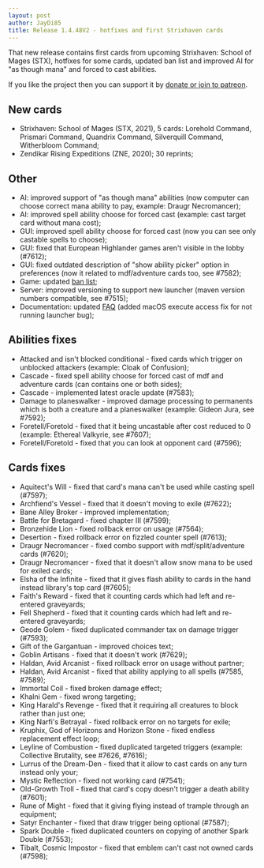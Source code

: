 ```yaml
---
layout: post
author: JayDi85
title: Release 1.4.48V2 - hotfixes and first Strixhaven cards
---
```

That new release contains first cards from upcoming Strixhaven: School of Mages (STX),
hotfixes for some cards, updated ban list 
and improved AI for "as though mana" and forced to cast abilities.

If you like the project then you can support it by [donate or join to patreon](https://xmage.today/#donate).

## New cards
* Strixhaven: School of Mages (STX, 2021), 5 cards: Lorehold Command, Prismari Command, Quandrix Command, Silverquill Command, Witherbloom Command;
* Zendikar Rising Expeditions (ZNE, 2020); 30 reprints;

## Other
* AI: improved support of "as though mana" abilities (now computer can choose correct mana ability to pay, example: Draugr Necromancer);
* AI: improved spell ability choose for forced cast (example: cast target card without mana cost);
* GUI: improved spell ability choose for forced cast (now you can see only castable spells to choose);
* GUI: fixed that European Highlander games aren't visible in the lobby (#7612);
* GUI: fixed outdated description of "show ability picker" option in preferences (now it related to mdf/adventure cards too, see #7582);
* Game: updated [ban list](https://github.com/magefree/mage/commit/25f234cbccde4c67944a7423432367061c0e405f);
* Server: improved versioning to support new launcher (maven version numbers compatible, see #7515);
* Documentation: updated [FAQ](https://github.com/magefree/mage#troubleshooting--faq) (added macOS execute access fix for not running launcher bug);

## Abilities fixes
* Attacked and isn't blocked conditional - fixed cards which trigger on unblocked attackers (example: Cloak of Confusion);
* Cascade - fixed spell ability choose for forced cast of mdf and adventure cards (can contains one or both sides);
* Cascade - implemented latest oracle update (#7583);
* Damage to planeswalker - improved damage processing to permanents which is both a creature and a planeswalker (example: Gideon Jura, see #7592);
* Foretell/Foretold - fixed that it being uncastable after cost reduced to 0 (example: Ethereal Valkyrie, see #7607);
* Foretell/Foretold - fixed that you can look at opponent card (#7596);

## Cards fixes
* Aquitect's Will - fixed that card's mana can't be used while casting spell (#7597);
* Archfiend's Vessel - fixed that it doesn't moving to exile (#7622);
* Bane Alley Broker - improved implementation;
* Battle for Bretagard - fixed chapter III (#7599);
* Bronzehide Lion - fixed rollback error on usage (#7564);
* Desertion - fixed rollback error on fizzled counter spell (#7613);
* Draugr Necromancer - fixed combo support with mdf/split/adventure cards (#7620);
* Draugr Necromancer - fixed that it doesn't allow snow mana to be used for exiled cards;
* Elsha of the Infinite - fixed that it gives flash ability to cards in the hand instead library's top card (#7605);
* Faith's Reward - fixed that it counting cards which had left and re-entered graveyards;
* Fell Shepherd - fixed that it counting cards which had left and re-entered graveyards;
* Geode Golem - fixed duplicated commander tax on damage trigger (#7593);
* Gift of the Gargantuan - improved choices text;
* Goblin Artisans - fixed that it doesn't work (#7629);
* Haldan, Avid Arcanist - fixed rollback error on usage without partner;
* Haldan, Avid Arcanist - fixed that ability applying to all spells (#7585, #7589);
* Immortal Coil - fixed broken damage effect;
* Khalni Gem - fixed wrong targeting;
* King Harald's Revenge - fixed that it requiring all creatures to block rather than just one;
* King Narfi's Betrayal - fixed rollback error on no targets for exile;
* Kruphix, God of Horizons and Horizon Stone - fixed endless replacement effect loop;
* Leyline of Combustion - fixed duplicated targeted triggers (example: Collective Brutality, see #7626, #7616);
* Lurrus of the Dream-Den - fixed that it allow to cast cards on any turn instead only your;
* Mystic Reflection - fixed not working card (#7541);
* Old-Growth Troll - fixed that card's copy doesn't trigger a death ability (#7601);
* Rune of Might - fixed that it giving flying instead of trample through an equipment;
* Satyr Enchanter - fixed that draw trigger being optional (#7587);
* Spark Double - fixed duplicated counters on copying of another Spark Double (#7553);
* Tibalt, Cosmic Impostor - fixed that emblem can't cast not owned cards (#7598);